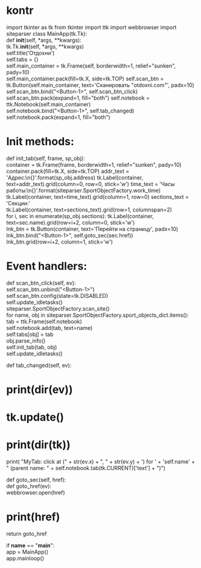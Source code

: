 # kontr
import tkinter as tk from tkinter
import ttk import webbrowser
import siteparser
class MainApp(tk.Tk):    
def __init__(self, *args, **kwargs):       
tk.Tk.__init__(self, *args, **kwargs)   
self.title('Отдохни')   
self.tabs = {}     
self.main_container = tk.Frame(self, borderwidth=1, relief="sunken", pady=10)    
self.main_container.pack(fill=tk.X, side=tk.TOP)
self.scan_btn = tk.Button(self.main_container, text='Сканировать "otdoxni.com"', padx=10) 
self.scan_btn.bind("&lt;Button-1>", self.scan_btn_click) 
self.scan_btn.pack(expand=1, fill="both") 
self.notebook = ttk.Notebook(self.main_container)    
self.notebook.bind("&lt;Button-1>", self.tab_changed) 
self.notebook.pack(expand=1, fill="both") 

# Init methods:     
def init_tab(self, frame, sp_obj):   
container = tk.Frame(frame, borderwidth=1, relief="sunken", pady=10) 
container.pack(fill=tk.X, side=tk.TOP) 
addr_text = 'Адрес:\n{}'.format(sp_obj.address)
tk.Label(container, text=addr_text).grid(column=0, row=0, stick='w')
time_text = 'Часы работы:\n{}'.format(siteparser.SportObjectFactory.work_time)  
tk.Label(container, text=time_text).grid(column=1, row=0)
sections_text = 'Секции:'   
tk.Label(container, text=sections_text).grid(row=1, columnspan=2)  
for i, sec in enumerate(sp_obj.sections): 
tk.Label(container, text=sec.name).grid(row=i+2, column=0, stick='w')        
lnk_btn = tk.Button(container, text='Перейти на страницу', padx=10) 
lnk_btn.bind("&lt;Button-1>", self.goto_sec(sec.href))   
lnk_btn.grid(row=i+2, column=1, stick='w')    

# Event handlers:   
def scan_btn_click(self, ev):   
self.scan_btn.unbind("&lt;Button-1>")       
self.scan_btn.config(state=tk.DISABLED)        
self.update_idletasks()         
siteparser.SportObjectFactory.scan_site()    
for name, obj in siteparser.SportObjectFactory.sport_objects_dict.items():      
tab = ttk.Frame(self.notebook)         
self.notebook.add(tab, text=name)           
self.tabs[obj] = tab        
obj.parse_info()         
self.init_tab(tab, obj)  
self.update_idletasks() 

def tab_changed(self, ev):     
# print(dir(ev))   
# tk.update()      
# print(dir(tk))    
print( "MyTab: click at (" + str(ev.x) + ", " + str(ev.y) + ') for ' + 'self.name' + " (parent name: " + self.notebook.tab(tk.CURRENT)['text'] + ")")    

def goto_sec(self, href):      
def goto_href(ev):           
webbrowser.open(href)           
# print(href)       
return goto_href 

if __name__ == "__main__":  
app = MainApp()    
app.mainloop()

